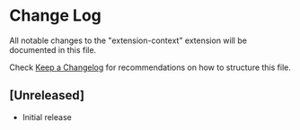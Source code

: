 # Change Log
All notable changes to the "extension-context" extension will be documented in this file.

Check [Keep a Changelog](http://keepachangelog.com/) for recommendations on how to structure this file.

## [Unreleased]
- Initial release